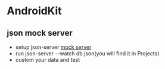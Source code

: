 # AndroidKit

## json mock server
* setup json-server [mock server](https://jsonplaceholder.typicode.com)
* run json-server --watch db.json(you will find it in Projects)
* custom your data and test